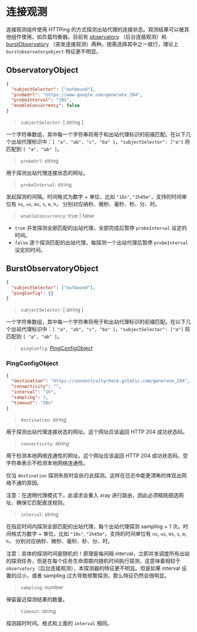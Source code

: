 # 连接观测

连接观测组件使用 HTTPing 的方式探测出站代理的连接状态。观测结果可以被其他组件使用，如负载均衡器。目前有 [observatory](#observatoryobject) （后台连接观测）和 [burstObservatory](#burstobservatoryobject) （突发连接观测）两种。按需选择其中之一就行，理论上 `burstobservatoryobject` 特征更不明显。

## ObservatoryObject

```json
{
  "subjectSelector": ["outbound"],
  "probeUrl": "https://www.google.com/generate_204",
  "probeInterval": "10s",
  "enableConcurrency": false
}
```

> `subjectSelector`: \[ string \]

一个字符串数组，其中每一个字符串将用于和出站代理标识的前缀匹配。在以下几个出站代理标识中：`[ "a", "ab", "c", "ba" ]`，`"subjectSelector": ["a"]` 将匹配到 `[ "a", "ab" ]`。

> `probeUrl`: string

用于探测出站代理连接状态的网址。

> `probeInterval`: string

发起探测的间隔。时间格式为数字 + 单位，比如 `"10s"`, `"2h45m"`，支持的时间单位有 `ns`, `us`, `ms`, `s`, `m`, `h`， 分别对应纳秒、微秒、毫秒、秒、分、时。

> `enableConcurrency`: true | false

- `true` 并发探测全部匹配的出站代理，全部完成后暂停 `probeInterval` 设定的时间。
- `false` 逐个探测匹配的出站代理，每探测一个出站代理后暂停 `probeInterval` 设定的时间。

## BurstObservatoryObject

```json
{
  "subjectSelector": ["outbound"],
  "pingConfig": {}
}
```

> `subjectSelector`: \[ string \]

一个字符串数组，其中每一个字符串将用于和出站代理标识的前缀匹配。在以下几个出站代理标识中：`[ "a", "ab", "c", "ba" ]`，`"subjectSelector": ["a"]` 将匹配到 `[ "a", "ab" ]`。

> `pingConfig`: [PingConfigObject](#PingConfigObject)

### PingConfigObject

```json
{
  "destination": "https://connectivitycheck.gstatic.com/generate_204",
  "connectivity": "",
  "interval": "1h",
  "sampling": 3,
  "timeout": "30s"
}
```

> `destination`: string

用于探测出站代理连接状态的网址。这个网址应该返回 HTTP 204 成功状态码。

> `connectivity`: string

用于检测本地网络连通性的网址。这个网址应该返回 HTTP 204 成功状态码。空字符串表示不检测本地网络连通性。

仅当 `destination` 探测失败时会执行此探测。这样在日志中能更清晰的体现出网络不通的原因。

注意：在透明代理模式下，此请求会重入 xray 进行路由，因此必须精挑细选网址，确保它匹配直连规则。

> `interval`: string

在指定时间内探测全部匹配的出站代理，每个出站代理探测 sampling + 1 次。时间格式为数字 + 单位，比如 `"10s"`, `"2h45m"`，支持的时间单位有 `ns`, `us`, `ms`, `s`, `m`, `h`， 分别对应纳秒、微秒、毫秒、秒、分、时。

注意：具体的探测时间是随机的！原理是每间隔 interval，立即并发调度所有出站的探测任务，但是在每个任务生命周期内随机时间执行探测，这意味着相较于 `observatory`（后台连接观测），本探测器的特征更不明显。但是如果 interval 设置的过小，或者 sampling 过大导致频繁探测，那么特征仍然会很明显。

> `sampling`: number

保留最近探测结果的数量。

> `timeout`: string

探测超时时间。格式和上面的 `interval` 相同。
